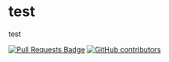 # test
test


<a href="https://github.com/fjmz-UPV/test/pulls"><img src="https://img.shields.io/github/issues-pr/fjmz-UPV/github-perfil-readme-asombrosos" alt="Pull Requests Badge"/></a>
<a href="https://github.com/fjmz-UPV/test/graphs/contributors"><img alt="GitHub contributors" src="https://img.shields.io/github/contributors/fjmz_UPV/github-perfil-readme-asombrosos?color=2b9348"></a>
